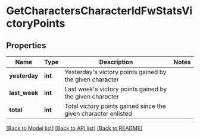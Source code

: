 # GetCharactersCharacterIdFwStatsVictoryPoints

## Properties
Name | Type | Description | Notes
------------ | ------------- | ------------- | -------------
**yesterday** | **int** | Yesterday&#39;s victory points gained by the given character | 
**last_week** | **int** | Last week&#39;s victory points gained by the given character | 
**total** | **int** | Total victory points gained since the given character enlisted | 

[[Back to Model list]](../README.md#documentation-for-models) [[Back to API list]](../README.md#documentation-for-api-endpoints) [[Back to README]](../README.md)


